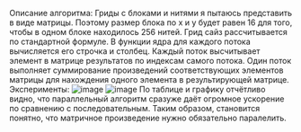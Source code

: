 Описание алгоритма:
Гриды с блоками и нитями я пытаюсь представить в виде матрицы. Поэтому размер блока по x и y будет равен 16 для того, чтобы в одном блоке находилось 256 нитей.
Грид сайз рассчитывается по стандартной формуле.
В функции ядра для каждого потока вычисляется его строчка и столбец. Каждый поток высчитывает элемент в матрице результатов по индексам самого потока. Один поток выполняет суммирование произведений соответствующих элементов матрицы для нахождения одного элемента в результирующей матрице.
Эксперименты:
![image](https://user-images.githubusercontent.com/49097229/204384724-87ab2074-c531-48ea-b6f1-f02d2ffc6ee9.png)
![image](https://user-images.githubusercontent.com/49097229/204384789-c8261740-eca1-4649-b34e-cf6a77d713a1.png)
По таблице и графику отчётливо видно, что параллельный алгоритм сразуже даёт огромное ускорение по сравнению с последовательным. Таким образом, становится понятно, что матричное произведение нужно обязательно паралелить.
